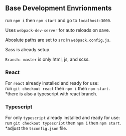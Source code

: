 ## Base Development Envrionments

run `npm i` then `npm start` and go to `localhost:3000`.

Uses `webpack-dev-server` for auto reloads on save.

Aboslute paths are set to `src` in `webpack.config.js`.

Sass is already setup.

`Branch: master` is only html, js, and scss.

### React

For `react` already installed and ready for use:<br />
run `git checkout react` then `npm i` then `npm start`.<br />
\*there is also a typescript with react branch.

### Typescript

For only `typescript` already installed and ready for use:<br />
run `git checkout typescript` then `npm i` then `npm start`.<br />
\*adjust the `tsconfig.json` file.
